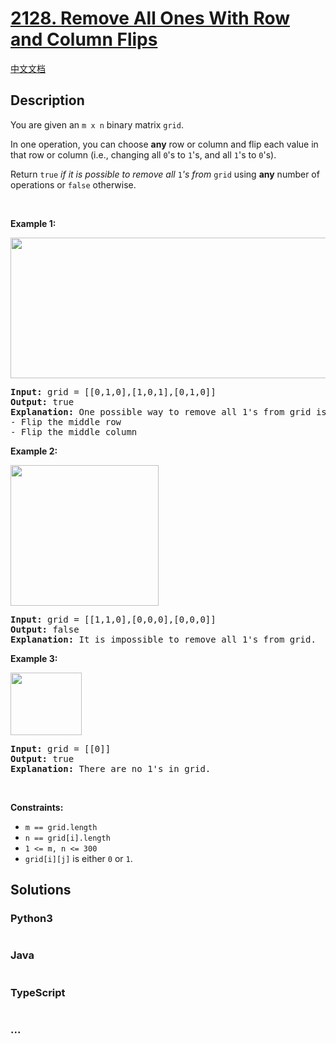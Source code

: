 # [2128. Remove All Ones With Row and Column Flips](https://leetcode.com/problems/remove-all-ones-with-row-and-column-flips)

[中文文档](/solution/2100-2199/2128.Remove%20All%20Ones%20With%20Row%20and%20Column%20Flips/README.md)

## Description

<p>You are given an <code>m x n</code> binary matrix <code>grid</code>.</p>

<p>In one operation, you can choose <strong>any</strong> row or column and flip each value in that row or column (i.e., changing all <code>0</code>&#39;s to <code>1</code>&#39;s, and all <code>1</code>&#39;s to <code>0</code>&#39;s).</p>

<p>Return <code>true</code><em> if it is possible to remove all </em><code>1</code><em>&#39;s from </em><code>grid</code> using <strong>any</strong> number of operations or <code>false</code> otherwise.</p>

<p>&nbsp;</p>
<p><strong>Example 1:</strong></p>
<img src="https://fastly.jsdelivr.net/gh/doocs/leetcode@main/solution/2100-2199/2128.Remove%20All%20Ones%20With%20Row%20and%20Column%20Flips/images/image-20220103191300-1.png" style="width: 756px; height: 225px;" />
<pre>
<strong>Input:</strong> grid = [[0,1,0],[1,0,1],[0,1,0]]
<strong>Output:</strong> true
<strong>Explanation:</strong> One possible way to remove all 1&#39;s from grid is to:
- Flip the middle row
- Flip the middle column
</pre>

<p><strong>Example 2:</strong></p>
<img src="https://fastly.jsdelivr.net/gh/doocs/leetcode@main/solution/2100-2199/2128.Remove%20All%20Ones%20With%20Row%20and%20Column%20Flips/images/image-20220103181204-7.png" style="width: 237px; height: 225px;" />
<pre>
<strong>Input:</strong> grid = [[1,1,0],[0,0,0],[0,0,0]]
<strong>Output:</strong> false
<strong>Explanation:</strong> It is impossible to remove all 1&#39;s from grid.
</pre>

<p><strong>Example 3:</strong></p>
<img src="https://fastly.jsdelivr.net/gh/doocs/leetcode@main/solution/2100-2199/2128.Remove%20All%20Ones%20With%20Row%20and%20Column%20Flips/images/image-20220103181224-8.png" style="width: 114px; height: 100px;" />
<pre>
<strong>Input:</strong> grid = [[0]]
<strong>Output:</strong> true
<strong>Explanation:</strong> There are no 1&#39;s in grid.
</pre>

<p>&nbsp;</p>
<p><strong>Constraints:</strong></p>

<ul>
	<li><code>m == grid.length</code></li>
	<li><code>n == grid[i].length</code></li>
	<li><code>1 &lt;= m, n &lt;= 300</code></li>
	<li><code>grid[i][j]</code> is either <code>0</code> or <code>1</code>.</li>
</ul>

## Solutions

<!-- tabs:start -->

### **Python3**

```python

```

### **Java**

```java

```

### **TypeScript**

```ts

```

### **...**

```

```

<!-- tabs:end -->
